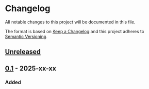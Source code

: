 # Changelog
All notable changes to this project will be documented in this file.

The format is based on [Keep a Changelog](http://keepachangelog.com/en/1.0.0/)
and this project adheres to [Semantic Versioning](http://semver.org/spec/v2.0.0.html).

## [Unreleased]
## [0.1] - 2025-xx-xx
### Added


[Unreleased]: https://github.com/openscilab/memor/compare/v0.1...dev
[0.1]: https://github.com/openscilab/memor/compare/6594313...v0.1